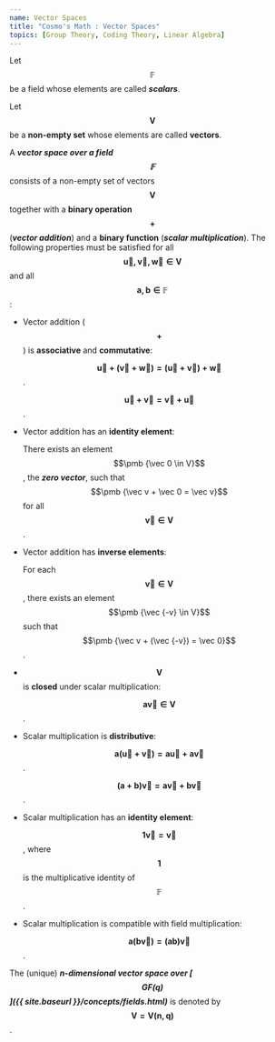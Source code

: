 ```yaml
---
name: Vector Spaces
title: "Cosmo's Math : Vector Spaces"
topics: [Group Theory, Coding Theory, Linear Algebra]
---
```


Let $$\pmb {\mathbb F}$$ be a field whose elements are called ___scalars___.

Let $$\pmb {V}$$ be a __non-empty set__ whose elements are called __vectors__.

A ___vector space over a field $$\pmb {\mathbb F}$$___ consists of a non-empty set of vectors $$\pmb {V}$$ together with a __binary operation $$\pmb {+}$$__ (___vector addition___) and a __binary function__ (___scalar multiplication___). The following properties must be satisfied for all $$\pmb {\vec u, \vec v, \vec w \in V}$$ and all $$\pmb {a, b \in \mathbb F}$$:

* Vector addition ($$\pmb {+}$$) is __associative__ and __commutative__:

    $$\pmb {\vec u + (\vec v + \vec w) = (\vec u + \vec v) + \vec w}$$.

    $$\pmb {\vec u + \vec v = \vec v + \vec u}$$.

* Vector addition has an __identity element__:

    There exists an element $$\pmb {\vec 0 \in V}$$, the ___zero vector___, such that $$\pmb {\vec v + \vec 0 = \vec v}$$ for all $$\pmb {\vec v \in V}$$.

* Vector addition has __inverse elements__:

    For each $$\pmb {\vec v \in V}$$, there exists an element $$\pmb {\vec {-v} \in V}$$ such that $$\pmb {\vec v + (\vec {-v}) = \vec 0}$$.

* $$\pmb {V}$$ is __closed__ under scalar multiplication:

    $$\pmb {a \vec v \in V}$$.

* Scalar multiplication is __distributive__:

    $$\pmb {a ( \vec u + \vec v) = a \vec u + a \vec v}$$.

    $$\pmb {(a + b) \vec v = a \vec v + b \vec v}$$.

* Scalar multiplication has an __identity element__:

    $$\pmb {1 \vec v = \vec v}$$, where $$\pmb {1}$$ is the multiplicative identity of $$\pmb {\mathbb F}$$.

* Scalar multiplication is compatible with field multiplication:

    $$\pmb {a(b\vec v) = (ab) \vec v}$$.

The (unique) ___n-dimensional vector space over [$$\pmb {GF(q)}$$]({{ site.baseurl }}/concepts/fields.html)___ is denoted by $$\pmb {V = V(n, q)}$$.